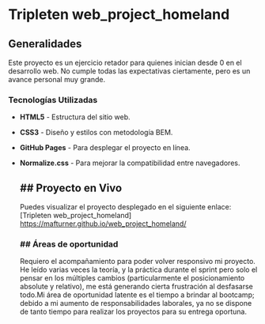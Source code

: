 # Tripleten web_project_homeland

## Generalidades

Este proyecto es un ejercicio retador para quienes inician desde 0 en el desarrollo web. No cumple todas las expectativas ciertamente, pero es un avance personal muy grande.

### Tecnologías Utilizadas

- **HTML5** - Estructura del sitio web.
- **CSS3** - Diseño y estilos con metodología BEM.
- **GitHub Pages** - Para desplegar el proyecto en línea.
- **Normalize.css** - Para mejorar la compatibilidad entre navegadores.

  ## ## Proyecto en Vivo

  Puedes visualizar el proyecto desplegado en el siguiente enlace:  
   [Tripleten web_project_homeland] https://mafturner.github.io/web_project_homeland/

  ### ## Áreas de oportunidad

  Requiero el acompañamiento para poder volver responsivo mi proyecto. He leído varias veces la teoría, y la práctica durante el sprint pero solo el pensar en los múltiples cambios (particularmente el posicionamiento absolute y relativo), me está generando cierta frustración al desfasarse todo.Mi área de oportunidad latente es el tiempo a brindar al bootcamp; debido a mi aumento de responsabilidades laborales, ya no se dispone de tanto tiempo para realizar los proyectos para su entrega oportuna.
